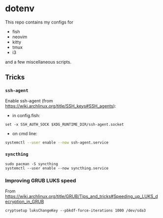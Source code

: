 # dotenv

This repo contains my configs for
- fish
- neovim
- kitty
- tmux
- i3

and a few miscellaneous scripts.

## Tricks

### `ssh-agent`

Enable ssh-agent (from <https://wiki.archlinux.org/title/SSH_keys#SSH_agents>):

- in config.fish:

```fish
set -x SSH_AUTH_SOCK $XDG_RUNTIME_DIR/ssh-agent.socket
```

- on cmd line:

```bash
systemctl --user enable --now ssh-agent.service
```

### `syncthing`

```
sudo pacman -S syncthing
systemctl --user enable --now syncthing.service
```

### Improving GRUB LUKS speed

From <https://wiki.archlinux.org/title/GRUB/Tips_and_tricks#Speeding_up_LUKS_decryption_in_GRUB>

```
cryptsetup luksChangeKey --pbkdf-force-iterations 1000 /dev/sda3
```
